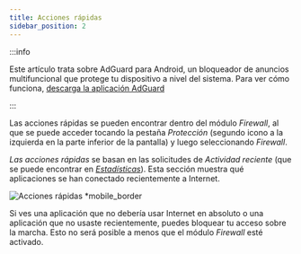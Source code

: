 ```yaml
---
title: Acciones rápidas
sidebar_position: 2
---
```


:::info

Este artículo trata sobre AdGuard para Android, un bloqueador de anuncios multifuncional que protege tu dispositivo a nivel del sistema. Para ver cómo funciona, [descarga la aplicación AdGuard](https://agrd.io/download-kb-adblock)

:::

Las acciones rápidas se pueden encontrar dentro del módulo _Firewall_, al que se puede acceder tocando la pestaña _Protección_ (segundo icono a la izquierda en la parte inferior de la pantalla) y luego seleccionando _Firewall_.

_Las acciones rápidas_ se basan en las solicitudes de _Actividad reciente_ (que se puede encontrar en [_Estadísticas_](/adguard-for-android/features/statistics)). Esta sección muestra qué aplicaciones se han conectado recientemente a Internet.

![Acciones rápidas \*mobile_border](https://cdn.adtidy.org/blog/new/yigrfquick_actions.png)

Si ves una aplicación que no debería usar Internet en absoluto o una aplicación que no usaste recientemente, puedes bloquear tu acceso sobre la marcha. Esto no será posible a menos que el módulo _Firewall_ esté activado.
